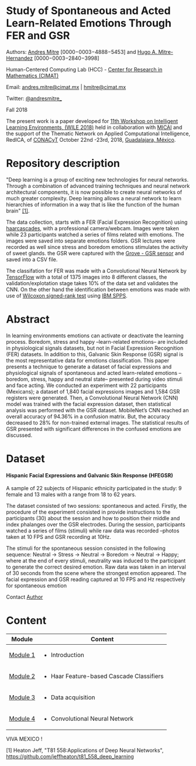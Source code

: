#  Study of Spontaneous and Acted Learn-Related Emotions Through FER and GSR




Authors: [Andres Mitre](https://github.com/andresmitre) [0000−0003−4888−5453] and [Hugo A. Mitre-Hernandez](https://github.com/HugoMitre) [0000−0003−2840−3998]

Human-Centered Computing Lab (HCC) - [Center for Research in Mathematics (CIMAT)](http://www.cimat.mx/en)

Email: andres.mitre@cimat.mx | hmitre@cimat.mx

Twitter:  [@andresmitre_](https://twitter.com/andresmitre_)

Fall 2018

The present work is a paper developed for [11th Workshop on Intelligent Learning Environments, (WILE 2018)](https://nube.iie.org.mx/WILE2018/wile_2018.htm) held in collaboration with [MICAI](http://www.micai.org/) and the support of the Thematic Network on Applied Computational Intelligence, RedICA, of [CONACyT](https://en.wikipedia.org/wiki/Consejo_Nacional_de_Ciencia_y_Tecnolog%C3%ADa_(Mexico)) October 22nd -23rd, 2018, [Guadalajara, México](https://en.wikipedia.org/wiki/Guadalajara).

<!-- The present work is part of an Undergraduate thesis for B.E. in Telecommunications, OS and Electronics in [Autonomous University of Sinaloa (in Spanish: Universidad Autónoma de Sinaloa, UAS)](http://web.uas.edu.mx/web/ingles/index.php) in Sinaloa, México. The work was developed in [Center for Research in Mathematics (CIMAT)](http://www.cimat.mx/en)

**ABOUT COPYING OR USING PARTIAL INFORMATION:**
This script was originally created by [Andres Mitre](https://github.com/andresmitre). READ LICENSE FILE -->

# Repository description

"Deep learning is a group of exciting new technologies for neural networks. Through a combination of advanced training techniques and neural network architectural components, it is now possible to create neural networks of much greater complexity. Deep learning allows a neural network to learn hierarchies of information in a way that is like the function of the human brain" [[1]](https://github.com/jeffheaton/t81_558_deep_learning).

The data collection, starts with a FER (Facial Expression Recognition) using [haarcascades](https://github.com/opencv/opencv), with a professional camera/webcam. Images were taken while 23 participants watched a series of films related with emotions. The images were saved into separate emotions folders. GSR lectures were recorded as well since stress and boredom emotions stimulates the activity of sweet glands. the GSR were captured with the [Grove - GSR sensor](https://www.seeedstudio.com/Grove-GSR-sensor-p-1614.html) and saved into a CSV file.

The classifation for FER was made with a Convolutional Neural Network by [TensorFlow](https://codelabs.developers.google.com/codelabs/tensorflow-for-poets/#0) with a total of 1375 images into 8 different classes, the validation/explotation stage takes 10% of the data set and validates the CNN. On the other hand the identification between emotions was made with use of [Wilcoxon signed-rank test](https://en.wikipedia.org/wiki/Wilcoxon_signed-rank_test) using [IBM SPPS](https://www.ibm.com/products/spss-statistics).

# Abstract

In learning environments emotions can activate or deactivate the learning process. Boredom, stress and happy –learn-related emotions– are included in physiological signals datasets, but not in Facial Expression Recognition (FER) datasets. In addition to this, Galvanic Skin Response (GSR) signal is the most representative data for emotions classification. This paper presents a technique to generate a dataset of facial expressions and physiological signals of spontaneous and acted learn-related emotions –boredom, stress, happy and neutral state– presented during video stimuli and face acting. We conducted an experiment with 22 participants (Mexicans); a dataset of 1,840 facial expressions images and 1,584 GSR registers were generated. Then, a Convolutional Neural Network (CNN) model was trained with the facial expression dataset, then statistical analysis was performed with the GSR dataset. MobileNet’s CNN reached an overall accuracy of 94.36% in a confusion matrix. But, the accuracy decreased to 28% for non-trained external images. The statistical results of GSR presented with significant differences in the confused emotions are discussed.


# Dataset


####  <b>Hispanic Facial Expressions and Galvanic Skin Response (HFEGSR)</b>


<p> A sample of 22 subjects of Hispanic ethnicity participated in the study: 9 female and
13 males with a range from 18 to 62 years.<p/> The dataset consisted of two sessions: spontaneous and acted. Firstly, the procedure of the experiment consisted in provide instructions to the participants (30) about the session and how to position their middle and index phalanges over the GSR electrodes. During the session, participants watched a series of films (stimuli) while raw data was recorded –photos taken at 10 FPS and GSR recording at 10Hz.</p><p>The stimuli for the spontaneous session consisted in the following sequence: Neutral → Stress → Neutral → Boredom → Neutral → Happy; where at the end of every stimuli, neutrality was induced to the participant to generate the correct desired emotion. Raw data was taken in an interval of 30 seconds from the scene where the strongest emotion appeared. The facial expression and GSR reading captured at 10 FPS and Hz respectively for spontaneous emotion

Contact [Author](https://github.com/andresmitre)

# Content

Module|Content
---|---
[Module 1](https://github.com/andresmitre/Emotion_Classification/blob/master/introduction.ipynb) | <ul><li>Introduction</ul>
[Module 2](https://github.com/andresmitre/Emotion_Classification/blob/master/Haar_Feature_based_Cascade_Classifiers.ipynb) | <ul><li>Haar Feature-based Cascade Classifiers</ul>
[Module 3](https://github.com/andresmitre/Emotion_Classification/blob/master/data_acquisition.ipynb) | <ul><li>Data acquisition</ul>
[Module 4](https://github.com/andresmitre/Emotion_Classification/blob/master/CNN.ipynb)| <ul><li>Convolutional Neural Network</ul>



VIVA MEXICO !


[1] Heaton Jeff, "T81 558:Applications of Deep Neural Networks", https://github.com/jeffheaton/t81_558_deep_learning

